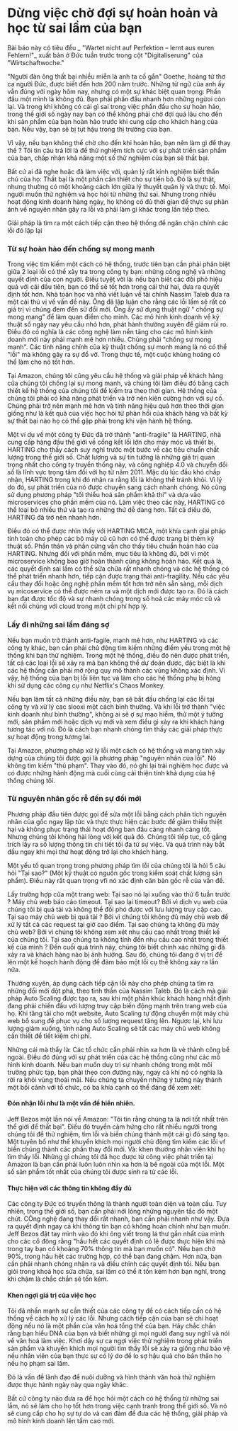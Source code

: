 # Dừng việc chờ đợi sự hoàn hoản và học từ sai lầm của bạn

Bài báo này có tiêu đều _ "Wartet nicht auf Perfektion – lernt aus euren Fehlern!"_ xuất bản ở Đức tuần trước trong cột "Digitaliserung" của "Wirtschaftwoche."

"Người đàn ông thất bại nhiều miễn là anh ta cố gắn" Goethe, hoàng tử thơ ca người Đức, được biết đến hơn 200 năm trước. Những từ ngữ của anh ấy vẫn đúng với ngày hôm nay, nhưng có một sự khác biệt quan trọng: Phấn đấu một mình là không đủ. Bạn phải phấn đấu nhanh hơn những ngừoi còn lại. Và trong khi không có cái gì sai trong việc phấn đấu cho sự hoàn hảo, trong thế giới số ngày nay bạn có thể không phải chờ đợi quá lâu cho đến khi sản phẩm của bạn hoàn hảo trước khi cung cấp cho khách hàng của bạn. Nếu vậy, bạn sẽ bị tụt hậu trong thị trường của bạn. 

Vì vậy, nếu bạn không thể chờ cho đến khi hoàn hảo, bạn nên làm gì để thay thế ? Tôi tin câu trả lời là để thử nghiệm tích cực với sự phát triển sản phẩm của bạn, chấp nhận khả năng một số thử nghiệm của bạn sẽ thất bại.

Bất cứ ai đã nghe hoặc đã làm việc với, quản lý rất kinh nghiệm biết thần chú của họ: Thất bại là một phần cần thiết cho sự tiến bộ. Đó là sự thật, nhưng thường có một khoảng cách lớn giữa lý thuyết quản lý và thực tế. Mọi người muốn thử nghiệm và học hỏi từ những thứ sai. Nhưng trong nhiều hoạt động kinh doanh hàng ngày, họ không có đủ thời gian để thực sự phản ánh về nguyên nhân gây ra lỗi và phải làm gì khác trong lần tiếp theo.

Giải pháp là tìm ra một cách tiếp cận theo hệ thống để ngăn chặn chính các lỗi đó lặp lại 

### Từ sự hoàn hảo đến chống sự mong manh

Trong việc tìm kiếm một cách có hệ thống, trước tiên bạn cần phải phân biệt giữa 2 loại lỗi có thể xảy tra trong công ty bạn: những công nghệ và những quyết định của con người. Điều tuyệt vời là: nếu bạn biết các đối phó hiệu quả với cái đầu tiên, bạn có thể sẽ tốt hơn trong cái thứ hai, đưa ra quyết định tốt hơn. Nhà toán học và nhà viết luận về tài chính Nassim Taleb đưa ra một cái thú vị về vấn đề này. Ông đã lập luận cho rằng các lỗi lầm sẽ rất có giá trị vì chúng đem đến sử đổi mới. Ông ấy sử dụng thuật ngữ " chống sự mong mang" để làm quan điểm cho mình. Các mô hình kinh doanh về kỹ thuật số ngày nay yêu cầu nhỏ hơn, phát hành thường xuyên để giảm rủi ro. Điều đó có nghĩa là các công nghệ làm nền tảng cho các mô hình kinh doanh mới này phải mạnh mẽ hơn nhiều. Chúng phải "chống sự mong manh". Các tính năng chính của kỹ thuật chống sự monh mang là nó có thể "lỗi" mà không gây ra sự đổ vỡ. Trong thực tế, một cuộc khủng hoảng có thể làm cho nó tốt hơn.

Tại Amazon, chúng tôi cũng yêu cầu hệ thống và giải pháp về khách hàng của chúng tôi chống lại sự mong manh, và chúng tôi làm điều đó bằng cách thiết kế hệ thống của chúng tôi để kiểm tra theo thời gian. Hệ thống của chúng tôi phải có khả năng phát triển và trở nên kiên cường hơn với sự cố. Chúng phải trở nên mạnh mẽ hơn và tính năng hiệu quả hơn theo thời gian giống như là kết quả của việc học hỏi từ phản hồi của khách hàng và bất kỳ sự thất bại nào họ có thể gặp phải trong khi vận hành hệ thống.

Một ví dụ về một công ty Đức đã trở thành "anti-fragile" là HARTING, nhà cung cấp hàng đầu thế giới về cổng kết lối lớn cho máy móc và thiết bị. HARTING cho thấy cách suy nghĩ trước một bước về các tiêu chuẩn chất lượng trong thế giới số. Chất lượng và sự tin tưởng là những giá trị quan trọng nhất cho công ty truyền thống này, và công nghiệp 4.0 và chuyển đổi số là lĩnh vực trọng tâm đối với họ từ năm 2011. Mặc dù lúc đầu khó chấp nhận, HARTING trong khi đó nhận ra rằng lỗi là không thể tránh khỏi. Vì lý do đó, sự phát triển của nó được chuyển sang cách nhanh chóng. Nó cũng sử dụng phương pháp "tối thiểu hoá sản phẩm khả thi" và dựa vào microservices cho phần mềm của nó. Làm việc theo các này, HARTING có thể loại bỏ nhiều thứ và tạo ra những thứ dễ dàng hơn. Tất cả điều đó, HARTING đã trở nên nhanh hơn. 

Điều đó có thể được nhìn thấy với HARTING MICA, một khía cạnh gỉai pháp tính toán cho phép các bộ máy cũ cũ hơn có thể được trang bị thêm kỹ thuật số. Phần thân và phần cứng vẫn cho thấy tiêu chuẩn hoàn hảo của HARTING. Nhưng đối với phần mềm, mục tiêu là không đủ, bởi vì một microservice không bao giờ hoàn thành cũng không hoàn hảo. Kết quả là, các quyết định sai lầm có thể sửa chữa rất nhanh chóng và các hệ thống có thể phát triển nhanh hơn, tiếp cận được trạng thái anti-fragility. Nếu các yêu cầu thay đổi hoặc ông nghệ phần mềm tốt hơn trở nên sẵn sàng, mỗi dịch vụ micoservice có thể được ném ra và một dịch mới được tạo ra. Đó là cách bạn đạt được tốc độ và sự nhanh chóng trong số hoá các máy móc cũ và kết nối chúng với cloud trong một chi phí hợp lý. 

### Lấy đi những sai lầm đáng sợ

Nếu bạn muốn trở thành anti-fagile, manh mẽ hơn, như HARTING và các công ty khác, bạn cần phải chủ động tìm kiếm những điểm yếu trong một hệ thống khi bạn thử nghiệm. Trong một hệ thống, điều đó nên được phát triển, tất cả các loại lỗi sẽ xảy ra mà bạn không thể dự đoán được, đặc biệt là khi các hệ thống cần phải mở rộng quy mô thành các vùng không xác định. Vì vậy, hệ thống của bạn bị lỗi liên tục và làm cho các hệ thống phụ bị hỏng khi sử dụng các công cụ như Netflix's Chaos Monkey.

Nếu bạn làm tất cả những điều này, bạn sẽ bắt đầu chống lại các lỗi tại công ty và xử lý cac slooxi một cách bình thường. Và khi lỗi trở thành "việc kinh doanh như bình thường", không ai sẽ ợ sự mạo hiểm, thử một ý tưởng mới, sản phẩm mới hoặc dịch vụ mới và xem điều gì xảy ra khi khách hàng tương tác với nó. Đó là cách bạn nhanh chóng tìm thấy các giải pháp thực sự hoạt động trong tương lai.

Tại Amazon, phương pháp xử lý lỗi một cách có hệ thống và mang tính xây dựng của chúng tôi được gọi là phương pháp "nguyên nhân của lỗi". Nó không tìm kiếm "thủ phạm". Thay vào đó, nó ghi lại trải nghiệm học được và có được những hành động mà cuối cùng cải thiện tính khả dụng của hệ thống chúng tôi.

### Từ nguyên nhân gốc rễ đến sự đổi mới

Phương pháp đầu tiên được gọi để sửa một lỗi bằng cách phân tích nguyên nhân của gốc ngay lập tức và thực thực hiện các bước để giảm thiểu thiệt hại và không phục trạng thái hoạt động ban đầu càng nhanh càng tốt. Nhưng chúng tôi không hài lòng với kết quả đó. Chúng tôi tiếp tục, cố gắng trích lấy ra số lượng thông tin chi tiết tối đa từ sự việc. Và quá trình này bắt đầu ngay khi mọi thứ hoạt động trở lại cho khách hàng. 

Một yếu tố quan trọng trong phương pháp tìm lỗi của chúng tôi là hỏi 5 câu hỏi "Tại sao?" (Một kỹ thuật có nguồn gốc trong kiểm soát chất lượng sản phẩm). Điều này rất quan trọng vfi nó xác định căn bản gốc rễ của vấn đề. 

Lấy trường hợp của một trang web: Tại sao nó lại xuống vào thứ 6 tuần trước ? Máy chủ web báo cáo timeout. Tại sao lại timeout? Bởi vì dịch vụ web của chúng tôi bị quá tải và không thể đối phó được với lưu lượng truy cập cao. Tại sao máy chủ web bị quá tải ? Bởi vì chúng tôi không đủ máy chủ web để xử lý tất cả các request tại giờ cao điểm. Tại sao chúng ta không đủ máy chủ web? Bởi vì chúng tôi không xem xét nhu cầu cao nhất trong thiết kế của chúng tôi. Tại sao chúng ta không tính đến nhu cầu cao nhất trong thiết kế của mình ? Đến cuối quá trình này, chúng tôi biết chính xác những gì đã xảy ra và khách hàng nào bị ảnh hưởng. Sau đó, chúng tôi đang ở vị trí để lên một kế hoạch hành động để đảm bảo một lỗi cụ thể không xảy ra lần nữa.

Thường xuyên, áp dụng cách tiếp cận lỗi này cho phép chúng ta tìm ra những đổi mới đột phá, theo tinh thần của Nassim Taleb. Đó là cách mà giải pháp Auto Scaling được tạo ra, sau khi một phân khúc khách hàng nhất định đang phải chiến đấu với lượng truy cập biến động mạnh trên trang web của họ. Khi tăng tải cho một website, Auto Scaling tự động chuyển một máy chủ web bổ sung để phục vụ cho số lượng request tăng lên. Ngược lại, khi lưu lượng giảm xuống, tính năng Auto Scaling sẽ tắt các máy chủ web không cần thiết để tiết kiệm chi phí.

Những cái mà thấy là: Các tổ chức cần phải nhìn xa hơn là vẻ thành công bề ngoài. Điều đó đúng với sự phát triển của các hệ thống cũng như các mô hình kinh doanh. Nếu bạn muốn duy trì sự nhanh chóng trong một môi trường phức tạp, bạn phải theo con đường này, ngay cả khi nó có nghĩa là rời ra khỏi vùng thoải mãi. Nếu chúng ta chuyển những ý tưởng này thành một bối cảnh với tổ chức, có ba khía cạnh có thể đáng để xem xét: 

#### Đón nhận lỗi như là một vấn đề hiển nhiên.

Jeff Bezos một lần nói về Amazon: "Tôi tin rằng chúng ta là nơi tốt nhất trên thế giới để thất bại". Điều đó truyền cảm hứng cho rất nhiều người trong chúng tôi để thử nghiệm, tìm lỗi và biến chúng thành một cái gì đó sáng tạo. Một tuyên bố như thế khuyến khích mọi người chủ động tìm kiếm các lỗi vf biến chúng thành các phần thay đổi mới. Và: khen thưởng nhân viên khi họ tìm thấy lỗi. Những gì chúng tôi đã học được từ công việc phát triển tại Amazon là bạn cần phải luôn luôn nhìn xa hơn là bề ngoài của một lỗi. Một số sản phẩm tốt nhất của chúng tôi được sinh ra từ các lỗi.

#### Thực hiện với các thông tin không đầy đủ

Các công ty Đức có truyền thông là thành người toàn diện và toàn cầu. Tuy nhiên, trong thế giới số, bạn cẩn phải nới lỏng những nguyên tắc đó một chút. CÔng nghệ đang thay đổi rất nhanh, bạn cần phải nhanh như vậy. Đưa ra quyết định ngay cả khi thông tin bạn có không hoàn chỉnh như bạn muốn. Jeff Bezos đặt tay mình vào đó khi ông viết trong lá thư gần nhất của mình cho các cổ đông rằng "hầu hết các quyết định có lẽ được thực hiện khi mà trong tay bạn có khoảng 70% thông tin mà bạn muốn có". Nếu bạn chờ 90%, trong hầu hết các trường hợp, có thể bạn đang chậm. Hơn nữa, bạn cần phải nhanh chóng nhận ra và điều chỉnh các quyết định tồi. Nếu bạn giỏi trong khoá học sửa chữa, sai lầm có thể ít tốn kém hơn bạn nghĩ, trong khi chậm là chắc chắn sẽ tốn kém.

#### Khen ngợi giá trị của việc học

Tôi đã nhấn mạnh sự cần thiết của các công ty để có cách tiếp cần có hệ thống về cách họ xử lý các lỗi. Nhưng cách tiếp cận của bạn sẽ chỉ hoạt động nếu nó là một phần của văn hoá tổng thể của bạn. Hãy chắc chắn rằng bạn hiểu DNA của bạn và biết những gì mọi người đang suy nghĩ và nói về văn hoá làm việc. Khơi dậy sự ca ngợi việc thử nghiệm trong phát triển sản phẩm và khuyến khích mọi người tìm thấy lỗi sẽ xảy ra giống như bảo vệ nếu nhân viên của bạn thực sự có lý do để lo sợ hậu quả cho bản thân họ nếu họ phạm sai lầm.

Đó là vấn đề lãnh đạo để nuôi dưỡng và hình thành văn hoá thử nghiệm được thực hành ngày này qua ngày khác.

Bất cứ công ty nào đưa ra để học hỏi một cách có hệ thống từ những sai lầm, nó sẽ làm cho họ tốt hơn trong việc cạnh tranh trong thế giới số. Và nó sẽ cung cấp cho họ sự tự do và can đảm để đưa các hệ thống, giải pháp và mô hình kinh doanh lên tầm cao mới.





























